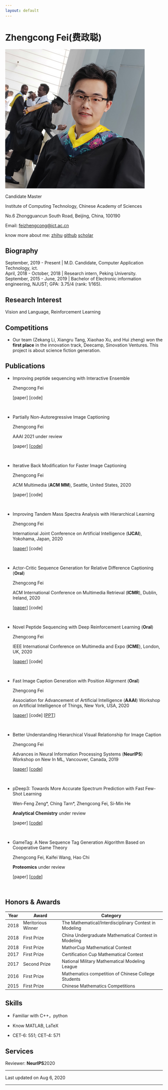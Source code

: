 ```yaml
---
layout: default
---
```


# Zhengcong Fei(费政聪)

<img class="profile-picture" src="picture1.png">
  
  
Candidate Master  

Institute of Computing Technology, Chinese Academy of Sciences  

No.6 Zhongguancun South Road, Beijing, China, 100190  

Email: [feizhengcong@ict.ac.cn](mailto:feizhengcong@ict.ac.cn)  

know more about me: [zhihu](https://www.zhihu.com/people/mai-zi-31-63/activities) [github](https://github.com/feizc)   [scholar](https://scholar.google.com/citations?user=_43YnBcAAAAJ&hl=zh-CN) 

 
## Biography

September, 2019 - Present | M.D. Candidate, Computer Application Technology, ict.   
April, 2018 - October, 2018 | Research intern, Peking University.  
September, 2015 - June, 2019 | Bachelor of Electronic information engineering, NJUST; GPA: 3.75/4 (rank: 1/165).     

## Research Interest

Vision and Language, Reinforcement Learning 


## Competitions 

* Our team (Zekang Li, Xiangru Tang, Xiaohao Xu, and Hui zheng) won the **first place** in the innovation track, Deecamp, Sinovation Ventures. 
   This project is about science fiction generation.

## Publications 

* Improving peptide sequencing with Interactive Ensemble
  
  Zhengcong Fei 
  
  [paper] [code] 
  
  &nbsp;  


* Partially Non-Autoregressive Image Captioning  
  
  Zhengcong Fei 
  
  AAAI 2021 under review

  [paper] [[code](https://github.com/feizc/PNAIC/tree/master)] 
  
  &nbsp;  

* Iterative Back Modification for Faster Image Captioning 
  
  Zhengcong Fei
  
  ACM Multimedia (**ACM MM**), Seattle, United States, 2020
  
  [paper]  [code] 
   
  &nbsp;  
  
* Improving Tandem Mass Spectra Analysis with Hierarchical Learning 

  Zhengcong Fei  
  
  International Joint Conference on Artificial Intelligence (**IJCAI**), Yokohama, Japan, 2020

  [[paper](https://www.ijcai.org/Proceedings/2020/0599.pdf)]  [code] 
   
  &nbsp;   

* Actor-Critic Sequence Generation for Relative Difference Captioning  (**Oral**)

  Zhengcong Fei  
  
  ACM International Conference on Multimedia Retrieval (**ICMR**), Dublin, Ireland, 2020

  [[paper](https://dl.acm.org/doi/pdf/10.1145/3372278.3390679)]  [code] 
   
  &nbsp;   

* Novel Peptide Sequencing with Deep Reinforcement Learning  (**Oral**)

  Zhengcong Fei  
  
  IEEE International Conference on Multimedia and Expo (**ICME**), London, UK, 2020

  [[paper](https://ieeexplore.ieee.org/document/9102827)]  [code] 
   
  &nbsp;   
  
* Fast Image Caption Generation with Position Alignment (**Oral**)

  Zhengcong Fei 

  Association for Advancement of Artificial Intelligence (**AAAI**) Workshop on Artificial Intelligence of Things, New York, USA, 2020 

  [[paper](https://arxiv.org/abs/1912.06365)]  [code]  [[PPT](https://aiotworkshop.github.io/2020/program.html)]  
  
&nbsp;  

* Better Understanding Hierarchical Visual Relationship for Image Caption 

  Zhengcong Fei 

  Advances in Neural Information Processing Systems (**NeurIPS**) Workshop on New In ML, Vancouver, Canada, 2019 
  
 
  [[paper](https://arxiv.org/abs/1912.01881)]  [[code](https://github.com/feizc/GNN-Pytorch)]  
  
&nbsp;  


* pDeep3: Towards More Accurate Spectrum Prediction with Fast Few-Shot Learning   

  Wen-Feng Zeng*, Ching Tarn*, Zhengcong Fei, Si-Min He  

  **Analytical Chemistry** under review  
 
  [paper]  [[code](https://github.com/pFindStudio/pDeep3)]  
  
&nbsp;  

* GameTag: A New Sequence Tag Generation Algorithm Based on Cooperative Game Theory 

  Zhengcong Fei, Kaifei Wang, Hao Chi  
  
  **Proteomics** under review 
  
  [paper]  [[code](https://github.com/feizc/GameTag)] 

&nbsp;  




## Honors & Awards

Year | Award | Category
-----|-------|--------
2018 | Meritorious Winner  | The Mathematical/Interdisciplinary Contest in Modeling
2018 | First Prize | China Undergraduate Mathematical Contest in Modeling
2018 | First Prize | MathorCup Mathematical Contest
2017 | First Prize | Certification Cup Mathematical Contest
2017 | Second Prize  | National Military Mathematical Modeling League
2016 | First Prize | Mathematics competition of Chinese College Students
2015 | First Prize | Chinese Mathematics Competitions  


## Skills

* Familiar with  C++，python

* Know  MATLAB, LaTeX

* CET-6: 551; CET-4: 571
 


## Services

Reviewer: **NeurIPS**2020


---


Last updated on Aug 6, 2020


---




